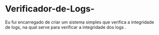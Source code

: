 # Verificador-de-Logs-
Eu fui encarregado de criar um sistema simples que verifica a integridade de logs, na qual serve para verificar a integridade dos logs .
